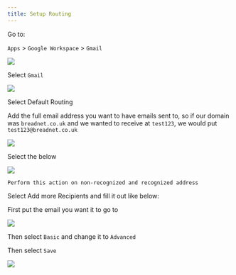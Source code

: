 ```yaml
---
title: Setup Routing
---
```


Go to:

`Apps` > `Google Workspace` > `Gmail`

![](../../assets/iPZWBvJp9qJTDbh5-image-1642771101260.png)

Select `Gmail`

![](../../assets/DEK0ilyWJhXXzqhb-image-1642771115391.png)

Select Default Routing

Add the full email address you want to have emails sent to, so if our domain was `breadnet.co.uk` and we wanted to receive at `test123`, we would put `test123@breadnet.co.uk`

![](../../assets/k74fQlTzbNTCoVmD-image-1642771208110.png)

Select the below

![](../../assets/9lwDfBcEr0MVFVt3-image-1642771239476.png)

`Perform this action on non-recognized and recognized address`

Select Add more Recipients and fill it out like below:

First put the email you want it to go to

![](../../assets/sGYTTQzEk4MNllA8-image-1642771319408.png)

Then select `Basic` and change it to `Advanced`

Then select `Save`

![](../../assets/lR3gpWqK5uymZy76-image-1642771373312.png)

